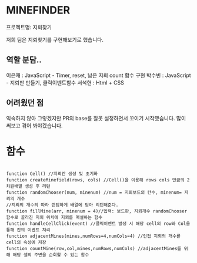 # MINEFINDER
프로젝트명: 지뢰찾기

저희 팀은 지뢰찾기를 구현해보기로 했습니다.

## 역할 분담..
이은재 : JavaScript - Timer, reset, 남은 지뢰 count 함수 구현
박수빈 : JavaScript - 지뢰판 만들기, 클릭이벤트함수
서석현 : Html + CSS

## 어려웠던 점
익숙하지 않아 그렇겠지만 PR의 base를 잘못 설정하면서 꼬이기 시작했습니다.
많이 써보고 겪어 봐야겠습니다.

# 함수
```

function Cell() //지뢰칸 생성 및 초기화
function createMinefield(rows, cols) //Cell()을 이용해 rows cols 만큼의 2차원배열 생성 후 리턴
function randomChooser(num, minenum) //num = 지뢰보드의 칸수, minenum= 지뢰의 개수
//지뢰의 개수의 따라 랜덤하게 배열에 담아 리턴해준다.
function fillMine(arr, minenum = 4)//입력: 보드판, 지뢰개수 randomChooser 함수로 골라진 지뢰 위치에 지뢰를 매설하는 함수
function handleCellClick(event) //클릭이벤트 발생 시 해당 cell의 row와 Col을 통해 칸의 이벤트 처리
function adjacentMines(mines,numRows=4,numCols=4) //인접 지뢰의 개수를 cell의 속성에 저장
function countMine(row,col,mines,numRows,numCols) //adjacentMines를 위해 해당 셀의 주변을 순회할 수 있는 함수




```
